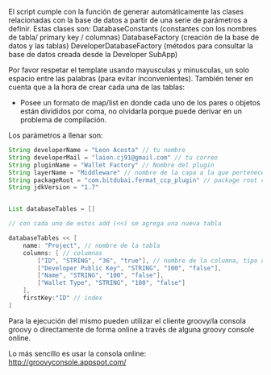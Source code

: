 El script cumple con la función de generar automáticamente las clases relacionadas con la base de
datos a partir de una serie de parámetros a definir.
Estas clases son:
DatabaseConstants (constantes con los nombres de tabla/ primary key / columnas)
DatabaseFactory (creación de la base de datos y las tablas)
DeveloperDatabaseFactory (métodos para consultar la base de datos creada desde la Developer SubApp)

Por favor respetar el template usando mayusculas y minusculas, un solo espacio entre las palabras
(para evitar inconvenientes).
También tener en cuenta que a la hora de crear cada una de las tablas:
* Posee un formato de map/list en donde cada uno de los pares o objetos están divididos por coma,
no olvidarla porque puede derivar en un problema de compilación.

Los parámetros a llenar son:

```groovy
String developerName = "Leon Acosta" // tu nombre
String developerMail = "laion.cj91@gmail.com" // tu correo
String pluginName = "Wallet Factory" // Nombre del plugin
String layerName = "Middleware" // nombre de la capa a la que pertenece el plugin
String packageRoot = "com.bitdubai.fermat_ccp_plugin" // package root con la plataforma a la que pertenece el plugin
String jdkVersion = "1.7"


List databaseTables = []

// con cada uno de estos add (<<) se agrega una nueva tabla

databaseTables << [
    name: "Project", // nombre de la tabla
    columns: [ // columnas
        ["ID", "STRING", "36", "true"], // nombre de la columna, tipo de dato, tamaño, si es primary o no
        ["Developer Public Key", "STRING", "100", "false"],
        ["Name", "STRING", "100", "false"],
        ["Wallet Type", "STRING", "100", "false"]
    ],
    firstKey:"ID" // index
]
```

Para la ejecución del mismo pueden utilizar el cliente groovy/la consola groovy o directamente de
forma online a través de alguna groovy console online.

Lo más sencillo es usar la consola online: http://groovyconsole.appspot.com/


